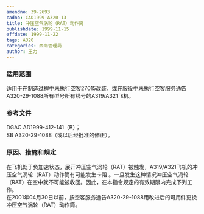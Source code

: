 ```yaml
---
amendno: 39-2693  
cadno: CAD1999-A320-13  
title: 冲压空气涡轮（RAT）动作筒  
publishdate: 1999-11-15  
effdate: 1999-11-22  
tags: A320  
categories: 西南管理局  
author: 王力  
---
```

  
### 适用范围  
适用于在制造过程中未执行空客27015改装，或在服役中未执行空客服务通告A320-29-1088所有型号所有线号的A319/A321飞机。  
  
<!--more-->  
### 参考文件  
DGAC AD1999-412-141（B）；  
SB A320-29-1088（或以后经批准的修正）。  
  
### 原因、措施和规定  
在飞机处于负加速状态，展开冲压空气涡轮（RAT）被触发，A319/A321飞机的冲压空气涡轮（RAT）动作筒有可能发生卡阻 。一旦发生这种情况冲压空气涡轮（RAT）在空中就不可能被收回。因此，在本指令规定的有效期限内完成下列工作。  
在2001年04月30日以前，按空客服务通告A320-29-1088用改进后的可用件更换冲压空气涡轮（RAT）动作筒。  
